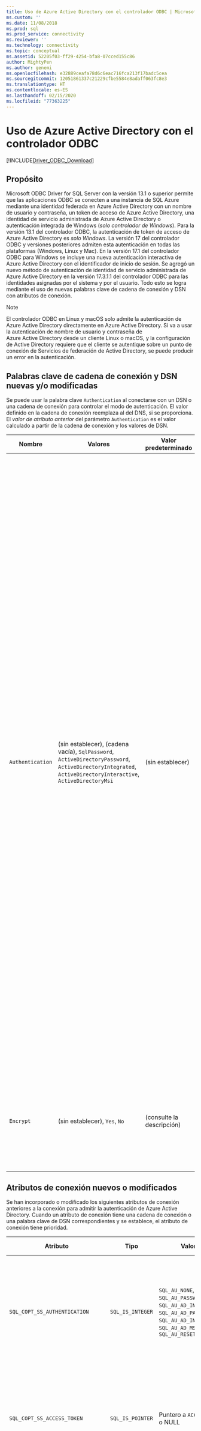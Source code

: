 ```yaml
---
title: Uso de Azure Active Directory con el controlador ODBC | Microsoft Docs para SQL Server
ms.custom: ''
ms.date: 11/08/2018
ms.prod: sql
ms.prod_service: connectivity
ms.reviewer: ''
ms.technology: connectivity
ms.topic: conceptual
ms.assetid: 52205f03-ff29-4254-bfa8-07cced155c86
author: MightyPen
ms.author: genemi
ms.openlocfilehash: e32889ceafa78d6c6eac716fca213f17badc5cea
ms.sourcegitcommit: 12051861337c21229cfbe5584e8adaff063fc8e3
ms.translationtype: HT
ms.contentlocale: es-ES
ms.lasthandoff: 02/15/2020
ms.locfileid: "77363225"
---
```

# <a name="using-azure-active-directory-with-the-odbc-driver"></a>Uso de Azure Active Directory con el controlador ODBC
[!INCLUDE[Driver_ODBC_Download](../../includes/driver_odbc_download.md)]

## <a name="purpose"></a>Propósito

Microsoft ODBC Driver for SQL Server con la versión 13.1 o superior permite que las aplicaciones ODBC se conecten a una instancia de SQL Azure mediante una identidad federada en Azure Active Directory con un nombre de usuario y contraseña, un token de acceso de Azure Active Directory, una identidad de servicio administrada de Azure Active Directory o autenticación integrada de Windows (_solo controlador de Windows_). Para la versión 13.1 del controlador ODBC, la autenticación de token de acceso de Azure Active Directory es _solo Windows_. La versión 17 del controlador ODBC y versiones posteriores admiten esta autenticación en todas las plataformas (Windows, Linux y Mac). En la versión 17.1 del controlador ODBC para Windows se incluye una nueva autenticación interactiva de Azure Active Directory con el identificador de inicio de sesión. Se agregó un nuevo método de autenticación de identidad de servicio administrada de Azure Active Directory en la versión 17.3.1.1 del controlador ODBC para las identidades asignadas por el sistema y por el usuario. Todo esto se logra mediante el uso de nuevas palabras clave de cadena de conexión y DSN con atributos de conexión.

> [!NOTE]
> El controlador ODBC en Linux y macOS solo admite la autenticación de Azure Active Directory directamente en Azure Active Directory. Si va a usar la autenticación de nombre de usuario y contraseña de Azure Active Directory desde un cliente Linux o macOS, y la configuración de Active Directory requiere que el cliente se autentique sobre un punto de conexión de Servicios de federación de Active Directory, se puede producir un error en la autenticación.

## <a name="new-andor-modified-dsn-and-connection-string-keywords"></a>Palabras clave de cadena de conexión y DSN nuevas y/o modificadas

Se puede usar la palabra clave `Authentication` al conectarse con un DSN o una cadena de conexión para controlar el modo de autenticación. El valor definido en la cadena de conexión reemplaza al del DNS, si se proporciona. El _valor de atributo anterior_ del parámetro `Authentication` es el valor calculado a partir de la cadena de conexión y los valores de DSN.

|Nombre|Valores|Valor predeterminado|Descripción|
|-|-|-|-|
|`Authentication`|(sin establecer), (cadena vacía), `SqlPassword`, `ActiveDirectoryPassword`, `ActiveDirectoryIntegrated`, `ActiveDirectoryInteractive`, `ActiveDirectoryMsi` |(sin establecer)|Controla el modo de autenticación.<table><tr><th>Value<th>Descripción<tr><td>(sin establecer)<td>Modo de autenticación determinado por otras palabras clave (opciones de conexión heredadas existentes).<tr><td>(cadena vacía)<td>(Solo cadena de conexión) Invalide y anule un valor de `Authentication` establecido en el DSN.<tr><td>`SqlPassword`<td>Autentíquese directamente en una instancia de SQL Server mediante un nombre de usuario y una contraseña.<tr><td>`ActiveDirectoryPassword`<td>Autentíquese con una identidad de Azure Active Directory mediante un nombre de usuario y una contraseña.<tr><td>`ActiveDirectoryIntegrated`<td>_Solo controlador de Windows_. Autentíquese con una identidad de Azure Active Directory mediante la autenticación integrada.<tr><td>`ActiveDirectoryInteractive`<td>_Solo controlador de Windows_. Autentíquese con una identidad de Azure Active Directory mediante la autenticación interactiva.<tr><td>`ActiveDirectoryMsi`<td>Autentíquese con una identidad de Azure Active Directory mediante autenticación de Managed Service Identity. Para la identidad asignada por el usuario, el UID se establece en el identificador de objeto de la identidad del usuario.</table>|
|`Encrypt`|(sin establecer), `Yes`, `No`|(consulte la descripción)|Controla el cifrado de una conexión. Si el valor de atributo anterior del parámetro `Authentication` no es _ninguno_ en el DSN o en la cadena de conexión, el valor predeterminado es `Yes`. De lo contrario, el valor predeterminado es `No`. Si el atributo `SQL_COPT_SS_AUTHENTICATION` invalida el valor de atributo anterior de `Authentication`, establezca explícitamente el valor de Encryption en el DSN, la cadena de conexión o el atributo de conexión. El valor de atributo anterior de Encryption es `Yes` si el valor se establece en `Yes` en el DSN o en la cadena de conexión.|

## <a name="new-andor-modified-connection-attributes"></a>Atributos de conexión nuevos o modificados

Se han incorporado o modificado los siguientes atributos de conexión anteriores a la conexión para admitir la autenticación de Azure Active Directory. Cuando un atributo de conexión tiene una cadena de conexión o una palabra clave de DSN correspondientes y se establece, el atributo de conexión tiene prioridad.

|Atributo|Tipo|Valores|Valor predeterminado|Descripción|
|-|-|-|-|-|
|`SQL_COPT_SS_AUTHENTICATION`|`SQL_IS_INTEGER`|`SQL_AU_NONE`, `SQL_AU_PASSWORD`, `SQL_AU_AD_INTEGRATED`, `SQL_AU_AD_PASSWORD`, `SQL_AU_AD_INTERACTIVE`, `SQL_AU_AD_MSI`, `SQL_AU_RESET`|(sin establecer)|Consulte la descripción de la palabra clave `Authentication` anteriormente. `SQL_AU_NONE` se proporciona para reemplazar explícitamente un valor `Authentication` establecido en el DSN o la cadena de conexión, mientras `SQL_AU_RESET` desactiva el atributo si se estableció, lo que permite que el valor de la cadena de conexión o DSN tenga prioridad.|
|`SQL_COPT_SS_ACCESS_TOKEN`|`SQL_IS_POINTER`|Puntero a `ACCESSTOKEN` o NULL|NULL|Si no es NULL, especifica el token de acceso de AzureAD que se va a usar. Es un error especificar un token de acceso y también las palabras clave de cadena de conexión `UID`, `PWD`, `Trusted_Connection` o `Authentication` o sus atributos equivalentes. <br> **NOTA:** La versión 13.1 del controlador ODBC solo lo admite en _Windows_.|
|`SQL_COPT_SS_ENCRYPT`|`SQL_IS_INTEGER`|`SQL_EN_OFF`, `SQL_EN_ON`|(consulte la descripción)|Controla el cifrado de una conexión. `SQL_EN_OFF` y `SQL_EN_ON` deshabilitan y habilitan el cifrado, respectivamente. Si el valor de atributo anterior del valor `Authentication` no es _ninguno_ o `SQL_COPT_SS_ACCESS_TOKEN` está establecido y `Encrypt` no se ha especificado en el DSN o en la cadena de conexión, el valor predeterminado es `SQL_EN_ON`. De lo contrario, el valor predeterminado es `SQL_EN_OFF`. Si el atributo de conexión `SQL_COPT_SS_AUTHENTICATION` se establece en no _ninguno_, establezca explícitamente `SQL_COPT_SS_ENCRYPT` en el valor deseado si no se ha especificado `Encrypt` en el DSN o la cadena de conexión. El valor efectivo de este atributo controla [si se utilizará el cifrado para la conexión.](https://docs.microsoft.com/sql/relational-databases/native-client/features/using-encryption-without-validation)|
|`SQL_COPT_SS_OLDPWD`|\-|\-|\-|No se admite con Azure Active Directory, ya que los cambios de contraseña en las entidades de seguridad de AAD no se pueden realizar a través de una conexión ODBC. <br><br>La expiración de contraseñas para la autenticación de SQL Server se incorporó en SQL Server 2005. Se ha agregado el atributo `SQL_COPT_SS_OLDPWD` para permitir que el cliente especifique la contraseña antigua y la nueva contraseña para la conexión. Cuando se establezca esta propiedad, el proveedor no usará el grupo de conexiones para la primera conexión o para conexiones posteriores, puesto que la cadena de conexión contendrá la "contraseña antigua" que ahora ha cambiado.|
|`SQL_COPT_SS_INTEGRATED_SECURITY`|`SQL_IS_INTEGER`|`SQL_IS_OFF`,`SQL_IS_ON`|`SQL_IS_OFF`|_En desuso_; en su lugar, use `SQL_COPT_SS_AUTHENTICATION` establecido en `SQL_AU_AD_INTEGRATED`. <br><br>Fuerza el uso de la autenticación de Windows (Kerberos en Linux y macOS) para la validación de acceso en el inicio de sesión del servidor. Cuando se usa la autenticación de Windows, el controlador omite el identificador de usuario y los valores de contraseña proporcionados como parte del procesamiento de `SQLConnect`, `SQLDriverConnect` o `SQLBrowseConnect`.|

## <a name="ui-additions-for-azure-active-directory-windows-driver-only"></a>Adiciones de interfaz de usuario para Azure Active Directory (solo controlador de Windows)

Las interfaces de conexión e instalación de DSN del controlador se han mejorado con las opciones adicionales necesarias para usar la autenticación con Azure AD.

### <a name="creating-and-editing-dsns-in-the-ui"></a>Creación y edición de nombres de orígenes de datos (DSN) en la interfaz de usuario

Es posible usar las nuevas opciones de autenticación de Azure AD al crear o editar un DSN existente mediante la interfaz de usuario de instalación del controlador:

`Authentication=ActiveDirectoryIntegrated` para la autenticación integrada de Azure Active Directory en SQL Azure

![CreateNewDSN_ADIntegrated.png](windows/CreateNewDSN_ADIntegrated.png)

`Authentication=ActiveDirectoryPassword` para la autenticación de nombre de usuario/contraseña de Azure Active Directory en SQL Azure

![CreateNewDSN_ADPassword.png](windows/CreateNewDSN_ADPassword.png)

`Authentication=ActiveDirectoryInteractive` para la autenticación interactiva de Azure Active Directory en SQL Azure

![CreateNewDSN_ADInteractive.png](windows/CreateNewDSN_ADInteractive.png)

`Authentication=SqlPassword` para la autenticación de nombre de usuario/contraseña en SQL Server (Azure o de otro modo)

![CreateNewDSN_SQLServer.png](windows/CreateNewDSN_SQLServer.png)

`Trusted_Connection=Yes` en el caso de autenticación integrada SSPI para Windows

![CreateNewDSN_winSSPI.png](windows/CreateNewDSN_winSSPI.png)

Las cinco opciones corresponden a `Trusted_Connection=Yes` (autenticación integrada existente solo con SSPI para Windows heredado) y `Authentication=` `ActiveDirectoryIntegrated`, `SqlPassword`, `ActiveDirectoryPassword` y `ActiveDirectoryInteractive`, respectivamente.

### <a name="sqldriverconnect-prompt-windows-driver-only"></a>Solicitud de SQLDriverConnect (solo controlador de Windows)

El cuadro de diálogo de solicitud que muestra SQLDriverConnect cuando solicita información necesaria para completar la conexión contiene tres nuevas opciones para la autenticación de Azure AD:

![ServerLogin.png](windows/ServerLogin.png)

Estas opciones se corresponden con las mismas cinco disponibles en la interfaz de usuario de instalación de DSN anterior.

### <a name="example-connection-strings"></a>Ejemplos de cadena de conexión
1. Autenticación de SQL Server: sintaxis heredada. No se valida el certificado de servidor y el cifrado solo se utiliza si el servidor lo exige. El nombre de usuario/contraseña se pasa en la cadena de conexión.
`server=Server;database=Database;UID=UserName;PWD=Password;`
2. Autenticación de SQL: nueva sintaxis. El cliente solicita el cifrado (el valor predeterminado de `Encrypt` es `true`) y se valida el certificado de servidor, independientemente de la configuración de cifrado (a menos que `TrustServerCertificate` se establezca en `true`). El nombre de usuario/contraseña se pasa en la cadena de conexión.
 `server=Server;database=Database;UID=UserName;PWD=Password;Authentication=SqlPassword;`
3. Autenticación integrada de Windows (Kerberos en Linux y macOS) mediante SSPI (para una IaaS de SQL Server o SQL): sintaxis actual. No se valida el certificado de servidor, a menos que se use el cifrado. 
`server=Server;database=Database;Trusted_Connection=yes;`
4. (_Solo controlador de Windows_). Autenticación integrada de Windows mediante SSPI (si la base de datos de destino se encuentra en una IaaS de SQL Server o SQL): nueva sintaxis. El cliente solicita el cifrado (el valor predeterminado de `Encrypt` es `true`) y se valida el certificado de servidor, independientemente de la configuración de cifrado (a menos que `TrustServerCertificate` se establezca en `true`). 
`server=Server;database=Database;Authentication=ActiveDirectoryIntegrated;`
5. Autenticación de nombre de usuario/contraseña de AAD (si la base de datos de destino está en Azure SQL DB). Se valida el certificado de servidor, independientemente de la configuración de cifrado (a menos que `TrustServerCertificate` se establezca en `true`). El nombre de usuario/contraseña se pasa en la cadena de conexión. 
`server=Server;database=Database;UID=UserName;PWD=Password;Authentication=ActiveDirectoryPassword;`
6. (_Solo controlador de Windows_). Autenticación integrada de Windows mediante ADAL, que implica el canje de credenciales de cuenta de Windows para un token de acceso emitido por AAD, suponiendo que la base de datos de destino esté en Azure SQL Database. Se valida el certificado de servidor, independientemente de la configuración de cifrado (a menos que `TrustServerCertificate` se establezca en `true`). 
`server=Server;database=Database;Authentication=ActiveDirectoryIntegrated;`
7. (_Solo controlador de Windows_). La autenticación interactiva de AAD usa tecnología de Azure Multi-Factor Authentication para configurar la conexión. En este modo, al proporcionar el identificador de inicio de sesión, se desencadena un cuadro de diálogo de autenticación de Azure que permite al usuario escribir la contraseña para completar la conexión. El nombre de usuario se pasa en la cadena de conexión.
`server=Server;database=Database;UID=UserName;Authentication=ActiveDirectoryInteractive;`

![WindowsAzureAuth.png](windows/WindowsAzureAuth.png)

8. La autenticación de Managed Service Identity de AAD usa una identidad asignada por el sistema o asignada por el usuario para la autenticación con el fin de configurar la conexión. Para la identidad asignada por el usuario, el UID se establece en el identificador de objeto de la identidad del usuario.<br>
Para la identidad asignada por el sistema,<br>
`server=Server;database=Database;Authentication=ActiveDirectoryMsi;`<br>
Para la identidad asignada por el usuario cuyo identificador de objeto es igual a myObjectId,<br>
`server=Server;database=Database;UID=myObjectId;Authentication=ActiveDirectoryMsi;`

> [!NOTE] 
>- Al usar las nuevas opciones de Active Directory con el controlador ODBC de Windows, asegúrese de que se ha instalado la [Biblioteca de autenticación de Active Directory para SQL Server](https://go.microsoft.com/fwlink/?LinkID=513072). Al usar los controladores de Linux y macOS, asegúrese de que se ha instalado `libcurl`. En el caso de la versión de controlador 17.2 y versiones posteriores, esta no es una dependencia explícita, ya que no es necesaria para los otros métodos de autenticación u operaciones de ODBC.
>- Para conectarse con un nombre de usuario y una contraseña de la cuenta de SQL Server, ahora puede usar la nueva opción `SqlPassword`, que se recomienda especialmente para SQL Azure ya que esta opción habilita los valores predeterminados de conexión más seguros.
>- Para conectarse con un nombre de usuario y una contraseña de la cuenta de Azure Active Directory, especifique `Authentication=ActiveDirectoryPassword` en la cadena de conexión y las palabras clave `UID` y `PWD` con el nombre de usuario y la contraseña, respectivamente.
>- Para conectarse con autenticación integrada de Windows o de Active Directory (solo controlador de Windows), especifique `Authentication=ActiveDirectoryIntegrated` en la cadena de conexión. El controlador elegirá automáticamente el modo de autenticación correcto. No se debe especificar `UID` y `PWD`.
>- Para conectarse con autenticación interactiva de Active Directory (solo controlador de Windows), se debe especificar `UID`.

## <a name="authenticating-with-an-access-token"></a>Autenticación con token de acceso

El atributo anterior a la conexión `SQL_COPT_SS_ACCESS_TOKEN` permite el uso de un token de acceso obtenido de Azure AD para la autenticación en lugar de un nombre de usuario y una contraseña, y también omite la negociación y la obtención de un token de acceso por parte del controlador. Para usar un token de acceso, establezca el atributo de conexión `SQL_COPT_SS_ACCESS_TOKEN` en un puntero a una estructura `ACCESSTOKEN`:

~~~
typedef struct AccessToken
{
    DWORD dataSize;
    BYTE data[];
} ACCESSTOKEN;
~~~

`ACCESSTOKEN` es una estructura de longitud variable formada por un elemento _length_ de 4 bytes seguido de _length_ bytes de datos opacos que forman el token de acceso. Debido a cómo SQL Server controla los tokens de acceso, uno obtenido a través de una respuesta JSON de [OAuth 2.0](https://docs.microsoft.com/azure/active-directory/develop/active-directory-authentication-scenarios) debe expandirse para que cada byte vaya seguido de un byte 0 de relleno, similar a una cadena UCS-2 que solo contiene caracteres ASCII; sin embargo, el token es un valor opaco y la longitud especificada, en bytes, no debe incluir ningún terminador NULL. Dadas sus considerables restricciones de longitud y formato, este método de autenticación solo está disponible mediante programación a través del atributo de conexión `SQL_COPT_SS_ACCESS_TOKEN`; no hay ninguna palabra clave de cadena de conexión o DSN correspondiente. La cadena de conexión no debe contener las palabras clave `UID`, `PWD`, `Authentication` o `Trusted_Connection`.

> [!NOTE]
> La versión 13.1 del controlador ODBC solo admite esta autenticación en _Windows_.

## <a name="azure-active-directory-authentication-sample-code"></a>Código de ejemplo de autenticación de Azure Active Directory

En el ejemplo siguiente se muestra el código necesario para conectarse a SQL Server mediante Azure Active Directory con palabras clave de conexión. Tenga en cuenta que no es necesario cambiar el propio código de aplicación; la cadena de conexión, o el DSN si se usa uno, es la única modificación necesaria para usar AAD para la autenticación:
~~~
    ...
    SQLCHAR connString[] = "Driver={ODBC Driver 13 for SQL Server};Server={server};UID=myuser;PWD=myPass;Authentication=ActiveDirectoryPassword"
    ...
    SQLDriverConnect(hDbc, NULL, connString, SQL_NTS, NULL, 0, NULL, SQL_DRIVER_NOPROMPT);  
    ...
~~~
En el ejemplo siguiente se muestra el código necesario para conectarse a SQL Server mediante Azure Active Directory con autenticación de token de acceso. En este caso, es necesario modificar el código de aplicación para procesar el token de acceso y establecer el atributo de conexión asociado.
~~~
    SQLCHAR connString[] = "Driver={ODBC Driver 13 for SQL Server};Server={server}"
    SQLCHAR accessToken[] = "eyJ0eXAiOi..."; // In the format extracted from an OAuth JSON response
    ...
    DWORD dataSize = 2 * strlen(accessToken);
    ACCESSTOKEN *pAccToken = malloc(sizeof(ACCESSTOKEN) + dataSize);
    pAccToken->dataSize = dataSize;
    // Expand access token with padding bytes
    for(int i = 0, j = 0; i < dataSize; i += 2, j++) {
        pAccToken->data[i] = accessToken[j];
        pAccToken->data[i+1] = 0;
    }
    ...
    SQLSetConnectAttr(hDbc, SQL_COPT_SS_ACCESS_TOKEN, (SQLPOINTER)pAccToken, SQL_IS_POINTER);
    SQLDriverConnect(hDbc, NULL, connString, SQL_NTS, NULL, 0, NULL, SQL_DRIVER_NOPROMPT);      
    ...
    free(pAccToken);
~~~
A continuación se muestra una cadena de conexión de ejemplo para su uso con la autenticación interactiva de Azure Active Directory. Tenga en cuenta que no contiene el campo PWD, ya que la contraseña se escribiría con la pantalla de autenticación de Azure.
~~~
SQLCHAR connString[] = "Driver={ODBC Driver 17 for SQL Server};Server={server};UID=myuser;Authentication=ActiveDirectoryInteractive"
~~~
A continuación se muestra una cadena de conexión de ejemplo para su uso con la autenticación de Managed Service Identity de Azure Active Directory. Tenga en cuenta que el UID se establece en el identificador de objeto de la identidad del usuario para la identidad asignada por el usuario.
~~~
// For system-assigned identity,
SQLCHAR connString[] = "Driver={ODBC Driver 17 for SQL Server};Server={server};Authentication=ActiveDirectoryMsi"
...
// For user-assigned identity with object ID equals to myObjectId
SQLCHAR connString[] = "Driver={ODBC Driver 17 for SQL Server};Server={server};UID=myObjectId;Authentication=ActiveDirectoryMsi"
~~~

## <a name="see-also"></a>Consulte también
[Compatibilidad de la autenticación basada en tokens con Azure SQL DB mediante la autenticación de Azure AD](https://blogs.msdn.microsoft.com/sqlsecurity/2016/02/09/token-based-authentication-support-for-azure-sql-db-using-azure-ad-auth)

